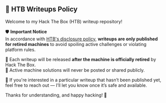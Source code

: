 ## 📘 HTB Writeups Policy

Welcome to my Hack The Box (HTB) writeup repository!

🛡️ **Important Notice**  
In accordance with [HTB's disclosure policy](https://www.hackthebox.com/writeups), **writeups are only published for retired machines** to avoid spoiling active challenges or violating platform rules.

🧠 Each writeup will be released **after the machine is officially retired** by Hack The Box.  
🔐 Active machine solutions will never be posted or shared publicly.

💬 If you're interested in a particular writeup that hasn’t been published yet, feel free to reach out — I’ll let you know once it’s safe and available.

Thanks for understanding, and happy hacking! 👾


